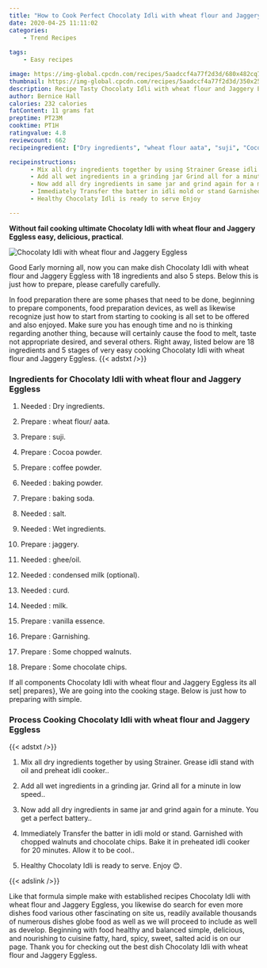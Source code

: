 ```yaml
---
title: "How to Cook Perfect Chocolaty Idli with wheat flour and Jaggery Eggless"
date: 2020-04-25 11:11:02
categories:
    - Trend Recipes
    
tags:
    - Easy recipes

image: https://img-global.cpcdn.com/recipes/5aadccf4a77f2d3d/680x482cq70/chocolaty-idli-with-wheat-flour-and-jaggery-eggless-recipe-main-photo.jpg
thumbnail: https://img-global.cpcdn.com/recipes/5aadccf4a77f2d3d/350x250cq70/chocolaty-idli-with-wheat-flour-and-jaggery-eggless-recipe-main-photo.jpg
description: Recipe Tasty Chocolaty Idli with wheat flour and Jaggery Eggless with 18 ingredients and 5 stages of easy cooking.
author: Bernice Hall
calories: 232 calories
fatContent: 11 grams fat
preptime: PT23M
cooktime: PT1H
ratingvalue: 4.8
reviewcount: 662
recipeingredient: ["Dry ingredients", "wheat flour aata", "suji", "Cocoa powder", "coffee powder", "baking powder", "baking soda", "salt", "Wet ingredients", "jaggery", "gheeoil", "condensed milk optional", "curd", "milk", "vanilla essence", "Garnishing", "Some chopped walnuts", "Some chocolate chips"]

recipeinstructions: 
      - Mix all dry ingredients together by using Strainer Grease idli stand with oil and preheat idli cooker 
      - Add all wet ingredients in a grinding jar Grind all for a minute in low speed 
      - Now add all dry ingredients in same jar and grind again for a minute You get a perfect battery 
      - Immediately Transfer the batter in idli mold or stand Garnished with chopped walnuts and chocolate chips Bake it in preheated idli cooker for 20 minutes Allow it to be cool 
      - Healthy Chocolaty Idli is ready to serve Enjoy 

---
```




**Without fail cooking ultimate Chocolaty Idli with wheat flour and Jaggery Eggless easy, delicious, practical**. 


![Chocolaty Idli with wheat flour and Jaggery Eggless](https://img-global.cpcdn.com/recipes/5aadccf4a77f2d3d/680x482cq70/chocolaty-idli-with-wheat-flour-and-jaggery-eggless-recipe-main-photo.jpg "Chocolaty Idli with wheat flour and Jaggery Eggless")




Good Early morning all, now you can make dish Chocolaty Idli with wheat flour and Jaggery Eggless with 18 ingredients and also 5 steps. Below this is just how to prepare, please carefully carefully.

In food preparation there are some phases that need to be done, beginning to prepare components, food preparation devices, as well as likewise recognize just how to start from starting to cooking is all set to be offered and also enjoyed. Make sure you has enough time and no is thinking regarding another thing, because will certainly cause the food to melt, taste not appropriate desired, and several others. Right away, listed below are 18 ingredients and 5 stages of very easy cooking Chocolaty Idli with wheat flour and Jaggery Eggless.
{{< adstxt />}}

### Ingredients for Chocolaty Idli with wheat flour and Jaggery Eggless


1. Needed  : Dry ingredients.

1. Prepare  : wheat flour/ aata.

1. Prepare  : suji.

1. Prepare  : Cocoa powder.

1. Prepare  : coffee powder.

1. Needed  : baking powder.

1. Prepare  : baking soda.

1. Needed  : salt.

1. Needed  : Wet ingredients.

1. Prepare  : jaggery.

1. Needed  : ghee/oil.

1. Needed  : condensed milk (optional).

1. Needed  : curd.

1. Needed  : milk.

1. Prepare  : vanilla essence.

1. Prepare  : Garnishing.

1. Prepare  : Some chopped walnuts.

1. Prepare  : Some chocolate chips.



If all components Chocolaty Idli with wheat flour and Jaggery Eggless its all set| prepares}, We are going into the cooking stage. Below is just how to preparing with simple.

### Process Cooking Chocolaty Idli with wheat flour and Jaggery Eggless

{{< adstxt />}}


1. Mix all dry ingredients together by using Strainer. Grease idli stand with oil and preheat idli cooker..



1. Add all wet ingredients in a grinding jar. Grind all for a minute in low speed..



1. Now add all dry ingredients in same jar and grind again for a minute. 
You get a perfect battery..



1. Immediately Transfer the batter in idli mold or stand. Garnished with chopped walnuts and chocolate chips. Bake it in preheated idli cooker for 20 minutes. Allow it to be cool..



1. Healthy Chocolaty Idli is ready to serve. Enjoy 😊.





{{< adslink />}}

Like that formula simple make with established recipes Chocolaty Idli with wheat flour and Jaggery Eggless, you likewise do search for even more dishes food various other fascinating on site us, readily available thousands of numerous dishes globe food as well as we will proceed to include as well as develop. Beginning with food healthy and balanced simple, delicious, and nourishing to cuisine fatty, hard, spicy, sweet, salted acid is on our page. Thank you for checking out the best dish Chocolaty Idli with wheat flour and Jaggery Eggless.
